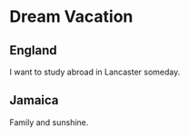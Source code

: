 # Dream Vacation

## England

I want to study abroad in Lancaster someday.

## Jamaica

Family and sunshine.